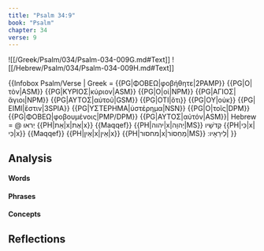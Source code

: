 ```yaml
---
title: "Psalm 34:9"
book: "Psalm"
chapter: 34
verse: 9
---
```

![[/Greek/Psalm/034/Psalm-034-009G.md#Text]]
![[/Hebrew/Psalm/034/Psalm-034-009H.md#Text]]

{{Infobox Psalm/Verse |
  Greek = {{PG|ΦΟΒΕΩ|φοβήθητε|2PAMP}} {{PG|Ο|τὸν|ASM}} {{PG|ΚΥΡΙΟΣ|κύριον|ASM}} {{PG|Ο|οἱ|NPM}} {{PG|ΑΓΙΟΣ|ἅγιοι|NPM}} {{PG|ΑΥΤΟΣ|αὐτοῦ|GSM}} {{PG|ΟΤΙ|ὅτι}} {{PG|ΟΥ|οὐκ}} {{PG|ΕΙΜΙ|ἔστιν|3SPIA}} {{PG|ΥΣΤΕΡΗΜΑ|ὑστέρημα|NSN}} {{PG|Ο|τοῖς|DPM}} {{PG|ΦΟΒΕΩ|φοβουμένοις|PMP/DPM}} {{PG|ΑΥΤΟΣ|αὐτόν|ASM}}|
  Hebrew = @
יְראוּ
{{PH|אֵת|x|אֶת|x}} {{Maqqef}} {{PH|יהוה|x|יְהוָה|MS}}
קְדֹשָׁיו
{{PH|כִּי|x|כִּי|x}} {{Maqqef}} {{PH|אַיִן|x|אֵין|x}} {{PH|מחסור|x|מַחְסוֹר|MS}}
לִירֵאָיו
׃|
}}

## Analysis

#### Words

#### Phrases

#### Concepts

## Reflections
